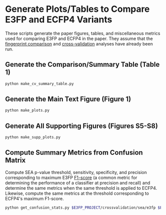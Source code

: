 # Generate Plots/Tables to Compare E3FP and ECFP4 Variants

These scripts generate the paper figures, tables, and miscellaneous metrics
used for comparing E3FP and ECFP4 in the paper. They assume that the
[fingerprint comparison](../../fingerprint_comparison) and
[cross-validation](../../crossvalidation) analyses have already been run.

## Generate the Comparison/Summary Table (Table 1)

```bash
python make_cv_summary_table.py
```

## Generate the Main Text Figure (Figure 1)

```bash
python make_plots.py
```

## Generate All Supporting Figures (Figures S5-S8)

```bash
python make_supp_plots.py
```

## Compute Summary Metrics from Confusion Matrix

Compute SEA p-value threshold, sensitivity, specificity, and precision
corresponding to maximum E3FP
[F1-score](https://en.wikipedia.org/wiki/F1_score) (a common metric for
determining the performance of a classifier at precision and recall) and
determine the same metrics when the same threshold is applied to ECFP4.
Likewise, compute the same metrics at the threshold corresponding to ECFP4's
maximum F1-score.

```bash
python get_confusion_stats.py $E3FP_PROJECT/crossvalidation/sea/e3fp $E3FP_PROJECT/crossvalidation/sea/ecfp4
```
